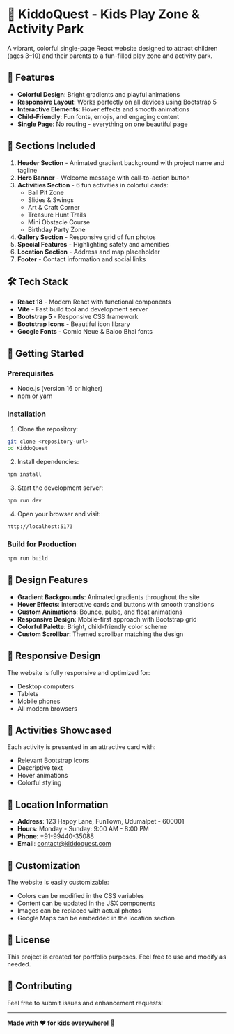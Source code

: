 # 🎈 KiddoQuest - Kids Play Zone & Activity Park

A vibrant, colorful single-page React website designed to attract children (ages 3–10) and their parents to a fun-filled play zone and activity park.

## 🌟 Features

- **Colorful Design**: Bright gradients and playful animations
- **Responsive Layout**: Works perfectly on all devices using Bootstrap 5
- **Interactive Elements**: Hover effects and smooth animations
- **Child-Friendly**: Fun fonts, emojis, and engaging content
- **Single Page**: No routing - everything on one beautiful page

## 🎯 Sections Included

1. **Header Section** - Animated gradient background with project name and tagline
2. **Hero Banner** - Welcome message with call-to-action button
3. **Activities Section** - 6 fun activities in colorful cards:
   - Ball Pit Zone
   - Slides & Swings
   - Art & Craft Corner
   - Treasure Hunt Trails
   - Mini Obstacle Course
   - Birthday Party Zone
4. **Gallery Section** - Responsive grid of fun photos
5. **Special Features** - Highlighting safety and amenities
6. **Location Section** - Address and map placeholder
7. **Footer** - Contact information and social links

## 🛠️ Tech Stack

- **React 18** - Modern React with functional components
- **Vite** - Fast build tool and development server
- **Bootstrap 5** - Responsive CSS framework
- **Bootstrap Icons** - Beautiful icon library
- **Google Fonts** - Comic Neue & Baloo Bhai fonts

## 🚀 Getting Started

### Prerequisites
- Node.js (version 16 or higher)
- npm or yarn

### Installation

1. Clone the repository:
```bash
git clone <repository-url>
cd KiddoQuest
```

2. Install dependencies:
```bash
npm install
```

3. Start the development server:
```bash
npm run dev
```

4. Open your browser and visit:
```
http://localhost:5173
```

### Build for Production

```bash
npm run build
```

## 🎨 Design Features

- **Gradient Backgrounds**: Animated gradients throughout the site
- **Hover Effects**: Interactive cards and buttons with smooth transitions
- **Custom Animations**: Bounce, pulse, and float animations
- **Responsive Design**: Mobile-first approach with Bootstrap grid
- **Colorful Palette**: Bright, child-friendly color scheme
- **Custom Scrollbar**: Themed scrollbar matching the design

## 📱 Responsive Design

The website is fully responsive and optimized for:
- Desktop computers
- Tablets
- Mobile phones
- All modern browsers

## 🎪 Activities Showcased

Each activity is presented in an attractive card with:
- Relevant Bootstrap Icons
- Descriptive text
- Hover animations
- Colorful styling

## 📍 Location Information

- **Address**: 123 Happy Lane, FunTown, Udumalpet - 600001
- **Hours**: Monday - Sunday: 9:00 AM - 8:00 PM
- **Phone**: +91-99440-35088
- **Email**: contact@kiddoquest.com

## 🎨 Customization

The website is easily customizable:
- Colors can be modified in the CSS variables
- Content can be updated in the JSX components
- Images can be replaced with actual photos
- Google Maps can be embedded in the location section

## 📄 License

This project is created for portfolio purposes. Feel free to use and modify as needed.

## 🤝 Contributing

Feel free to submit issues and enhancement requests!

---

**Made with ❤️ for kids everywhere!** 🎈
